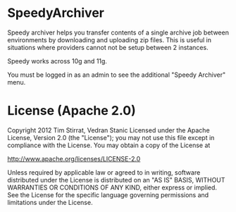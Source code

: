 SpeedyArchiver
==============

Speedy archiver helps you transfer contents of a single archive job between environments by downloading and uploading zip files.
This is useful in situations where providers cannot not be setup between 2 instances.

Speedy works across 10g and 11g.

You must be logged in as an admin to see the additional "Speedy Archiver" menu.



License (Apache 2.0)
====================

Copyright 2012 Tim Stirrat, Vedran Stanic
Licensed under the Apache License, Version 2.0 (the "License");
you may not use this file except in compliance with the License.
You may obtain a copy of the License at

http://www.apache.org/licenses/LICENSE-2.0

Unless required by applicable law or agreed to in writing, software
distributed under the License is distributed on an "AS IS" BASIS,
WITHOUT WARRANTIES OR CONDITIONS OF ANY KIND, either express or implied.
See the License for the specific language governing permissions and
limitations under the License.